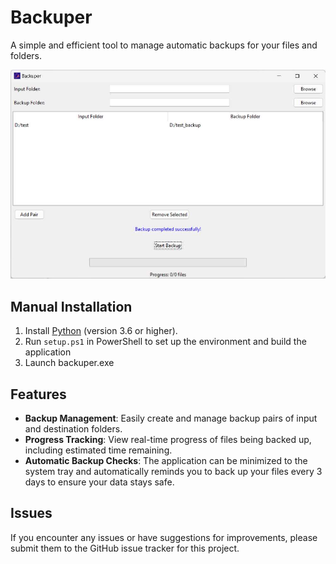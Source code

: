 # Backuper

A simple and efficient tool to manage automatic backups for your files and folders.

![](assets/backuper_screen-18-01-25.jpg)
<!-- 
## Installation

1. Extract the ZIP file available [here](TODO: Provide the download link).
2. Launch `backuper.exe`.
 -->
## Manual Installation

1. Install [Python](https://www.python.org/downloads/) (version 3.6 or higher).
2. Run `setup.ps1` in PowerShell to set up the environment and build the application
3. Launch backuper.exe

## Features

- **Backup Management**: Easily create and manage backup pairs of input and destination folders.
- **Progress Tracking**: View real-time progress of files being backed up, including estimated time remaining.
- **Automatic Backup Checks**: The application can be minimized to the system tray and automatically reminds you to back up your files every 3 days to ensure your data stays safe.

## Issues

If you encounter any issues or have suggestions for improvements, please submit them to the GitHub issue tracker for this project.
